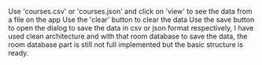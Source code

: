 Use 'courses.csv' or 'courses.json' and click on 'view' to see the data from a file on the app 
Use the 'clear' button to clear the data
Use the save button to open the dialog to save the data in csv or json format respectively,
I have used clean architecture and with that room database to save the data, the room database part is still not full implemented but the basic structure is ready.
